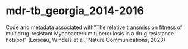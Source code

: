 # mdr-tb_georgia_2014-2016
Code and metadata associated with"The relative transmission fitness of multidrug-resistant Mycobacterium tuberculosis in a drug resistance hotspot" (Loiseau, Windels et al., Nature Communications, 2023)
